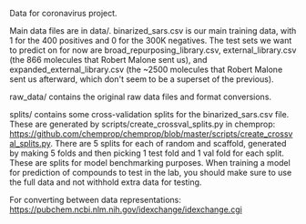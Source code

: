 Data for coronavirus project. 

Main data files are in data/. 
binarized_sars.csv is our main training data, with 1 for the 400 positives and 0 for the 300K negatives. 
The test sets we want to predict on for now are broad_repurposing_library.csv, external_library.csv (the 866 molecules that Robert Malone sent us), and expanded_external_library.csv (the ~2500 molecules that Robert Malone sent us afterward, which don't seem to be a superset of the previous). 

raw_data/ contains the original raw data files and format conversions. 

splits/ contains some cross-validation splits for the binarized_sars.csv file. These are generated by scripts/create_crossval_splits.py in chemprop: https://github.com/chemprop/chemprop/blob/master/scripts/create_crossval_splits.py. There are 5 splits for each of random and scaffold, generated by making 5 folds and then picking 1 test fold and 1 val fold for each split. These are splits for model benchmarking purposes. When training a model for prediction of compounds to test in the lab, you should make sure to use the full data and not withhold extra data for testing. 

For converting between data representations: https://pubchem.ncbi.nlm.nih.gov/idexchange/idexchange.cgi